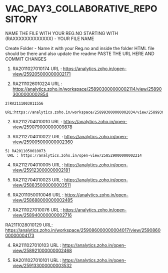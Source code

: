# VAC_DAY3_COLLABORATIVE_REPOSITORY
NAME THE FILE WITH YOUR REG.NO STARTING WITH (RAXXXXXXXXXXXXX) - YOUR FILE NAME

Create Folder - Name it with your Reg.no and inside the folder HTML file should be there and also update the readme
   PASTE THE URL HERE AND COMMIT CHANGES
   
  1) RA2011027010174
     URL : https://analytics.zoho.in/open-view/259205000000002171
     
  2) RA2111026010224
    URL : https://analytics.zoho.in/workspace/258903000000002114/view/258903000000002854

    2)RA2111003011556
     URL:https://analytics.zoho.in/workspace/258993000000002034/view/258993000000002444

  2) RA2112704010010
     URL : https://analytics.zoho.in/open-view/259079000000009878

  3) RA2112704010022
     URL : https://analytics.zoho.in/open-view/259005000000002360


  
    5) RA2011050010073
     URL : https://analytics.zoho.in/open-view/258529000000002214
     
  4) RA2112704010005
     URL : https://analytics.zoho.in/open-view/259123000000002181
     
  4) RA2112704010023
     URL : https://analytics.zoho.in/open-view/258835000000003511
     


  6) RA2011050010046
     URL : https://analytics.zoho.in/open-view/258688000000002485






  4) RA2111027010076
     URL : https://analytics.zoho.in/open-view/258940000000002716


   RA2111028010129
   URL: https://analytics.zoho.in/workspace/259086000000004017/view/259086000000004173


 4) RA2111027010103
     URL : https://analytics.zoho.in/open-view/258921000000002468
     
 7) RA2011027010101
    URL : https://analytics.zoho.in/open-view/259133000000003532


